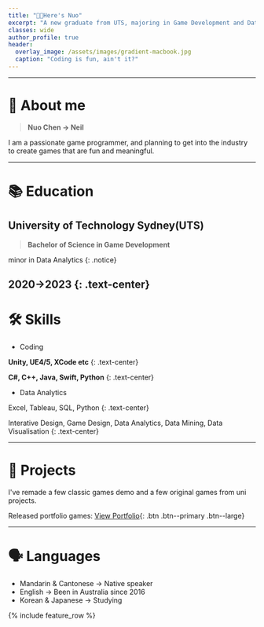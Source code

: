 ```yaml
---
title: "👋🏼Here's Nuo"
excerpt: "A new graduate from UTS, majoring in Game Development and Data Analytics."
classes: wide
author_profile: true
header:
  overlay_image: /assets/images/gradient-macbook.jpg
  caption: "Coding is fun, ain't it?"
---
```


---

# 👤 About me

> **Nuo Chen -> Neil**

I am a passionate game programmer, and planning to get into the industry to create games that are fun and meaningful.


---

# 📚 Education
## University of Technology Sydney(UTS)

> **Bachelor of Science in Game Development**

minor in Data Analytics
{: .notice}



2020→2023
{: .text-center}
---

# 🛠 Skills

- Coding

**Unity, UE4/5, XCode etc**
{: .text-center}

**C#, C++, Java, Swift, Python**
{: .text-center}

- Data Analytics

Excel, Tableau, SQL, Python
{: .text-center}

Interative Design, Game Design, Data Analytics, Data Mining, Data Visualisation
{: .text-center}

---

# 📜 Projects

I've remade a few classic games demo and a few original games from uni projects.

Released portfolio games:
[View Portfolio](/portfolio/){: .btn .btn--primary .btn--large}

---

# 🗣 Languages

- Mandarin & Cantonese -> Native speaker
- English -> Been in Australia since 2016
- Korean & Japanese -> Studying


{% include feature_row %}
